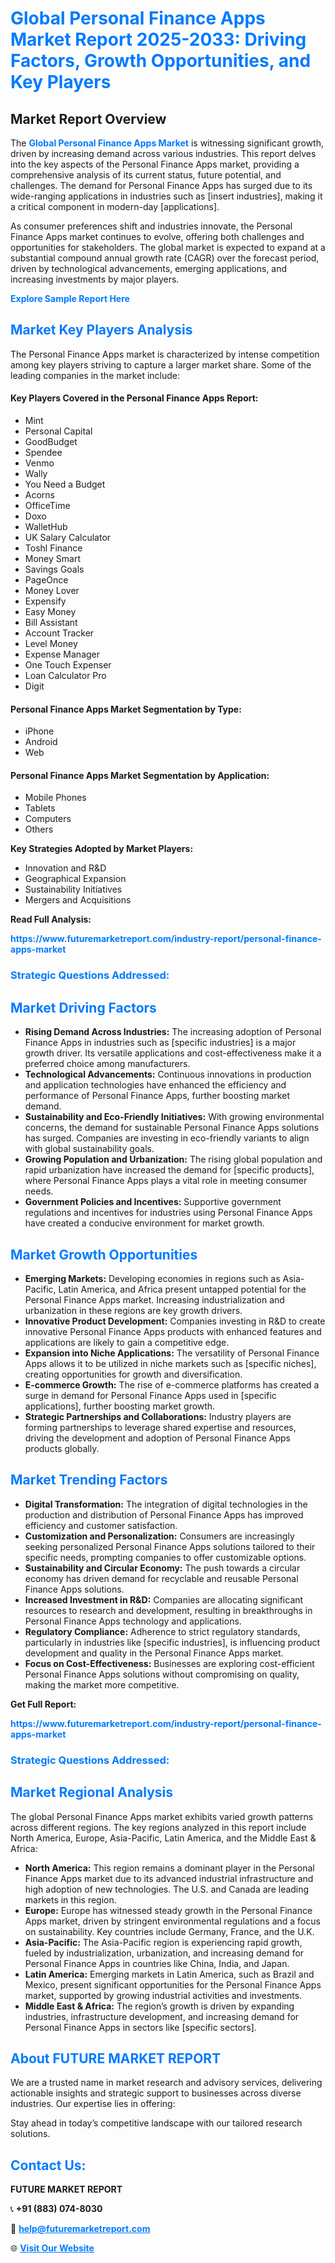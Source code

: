 <h1 style="color: #007BFF;">Global Personal Finance Apps Market Report 2025-2033: Driving Factors, Growth Opportunities, and Key Players</h1>

<section id="overview">
<h2>Market Report Overview</h2>
<p>The <a href="https://www.futuremarketreport.com/industry-report/personal-finance-apps-market" style="color: #007BFF; text-decoration: none;"><strong>Global Personal Finance Apps Market</strong></a> is witnessing significant growth, driven by increasing demand across various industries. This report delves into the key aspects of the Personal Finance Apps market, providing a comprehensive analysis of its current status, future potential, and challenges. The demand for Personal Finance Apps has surged due to its wide-ranging applications in industries such as [insert industries], making it a critical component in modern-day [applications].</p>
<p>As consumer preferences shift and industries innovate, the Personal Finance Apps market continues to evolve, offering both challenges and opportunities for stakeholders. The global market is expected to expand at a substantial compound annual growth rate (CAGR) over the forecast period, driven by technological advancements, emerging applications, and increasing investments by major players.</p>
</section>

<section id="overview">
<p><a href="https://www.futuremarketreport.com/request-sample/reportId=99352" style="color: #007BFF; text-decoration: none;"><strong>Explore Sample Report Here</strong></a></p>
</section>

<section id="key-players">
<h2 style="color: #007BFF;">Market Key Players Analysis</h2>
<p>The Personal Finance Apps market is characterized by intense competition among key players striving to capture a larger market share. Some of the leading companies in the market include:</p>
<h4>Key Players Covered in the Personal Finance Apps Report:</h4>
<ul><li>Mint</li><li>Personal Capital</li><li>GoodBudget</li><li>Spendee</li><li>Venmo</li><li>Wally</li><li>You Need a Budget</li><li>Acorns</li><li>OfficeTime</li><li>Doxo</li><li>WalletHub</li><li>UK Salary Calculator</li><li>Toshl Finance</li><li>Money Smart</li><li>Savings Goals</li><li>PageOnce</li><li>Money Lover</li><li>Expensify</li><li>Easy Money</li><li>Bill Assistant</li><li>Account Tracker</li><li>Level Money</li><li>Expense Manager</li><li>One Touch Expenser</li><li>Loan Calculator Pro</li><li>Digit</li></ul>
<h4>Personal Finance Apps Market Segmentation by Type:</h4>
<ul><li>iPhone</li><li>Android</li><li>Web</li></ul>

<h4>Personal Finance Apps Market Segmentation by Application:</h4>
<ul><li>Mobile Phones</li><li>Tablets</li><li>Computers</li><li>Others</li></ul>
<p><strong>Key Strategies Adopted by Market Players:</strong></p>
<ul>
<li>Innovation and R&D</li>
<li>Geographical Expansion</li>
<li>Sustainability Initiatives</li>
<li>Mergers and Acquisitions</li>
</ul>
</section>

<section>
<p><strong>Read Full Analysis: </strong></p><a href="https://www.futuremarketreport.com/industry-report/personal-finance-apps-market" style="color: #007BFF; text-decoration: none;"><strong>https://www.futuremarketreport.com/industry-report/personal-finance-apps-market</strong></a>
<h3 style="color: #007BFF;">Strategic Questions Addressed:</h3>
</section>

<section id="driving-factors">
<h2 style="color: #007BFF;">Market Driving Factors</h2>
<ul>
<li><strong>Rising Demand Across Industries:</strong> The increasing adoption of Personal Finance Apps in industries such as [specific industries] is a major growth driver. Its versatile applications and cost-effectiveness make it a preferred choice among manufacturers.</li>
<li><strong>Technological Advancements:</strong> Continuous innovations in production and application technologies have enhanced the efficiency and performance of Personal Finance Apps, further boosting market demand.</li>
<li><strong>Sustainability and Eco-Friendly Initiatives:</strong> With growing environmental concerns, the demand for sustainable Personal Finance Apps solutions has surged. Companies are investing in eco-friendly variants to align with global sustainability goals.</li>
<li><strong>Growing Population and Urbanization:</strong> The rising global population and rapid urbanization have increased the demand for [specific products], where Personal Finance Apps plays a vital role in meeting consumer needs.</li>
<li><strong>Government Policies and Incentives:</strong> Supportive government regulations and incentives for industries using Personal Finance Apps have created a conducive environment for market growth.</li>
</ul>
</section>

<section id="growth-opportunities">
<h2 style="color: #007BFF;">Market Growth Opportunities</h2>
<ul>
<li><strong>Emerging Markets:</strong> Developing economies in regions such as Asia-Pacific, Latin America, and Africa present untapped potential for the Personal Finance Apps market. Increasing industrialization and urbanization in these regions are key growth drivers.</li>
<li><strong>Innovative Product Development:</strong> Companies investing in R&D to create innovative Personal Finance Apps products with enhanced features and applications are likely to gain a competitive edge.</li>
<li><strong>Expansion into Niche Applications:</strong> The versatility of Personal Finance Apps allows it to be utilized in niche markets such as [specific niches], creating opportunities for growth and diversification.</li>
<li><strong>E-commerce Growth:</strong> The rise of e-commerce platforms has created a surge in demand for Personal Finance Apps used in [specific applications], further boosting market growth.</li>
<li><strong>Strategic Partnerships and Collaborations:</strong> Industry players are forming partnerships to leverage shared expertise and resources, driving the development and adoption of Personal Finance Apps products globally.</li>
</ul>
</section>

<section id="trending-factors">
<h2 style="color: #007BFF;">Market Trending Factors</h2>
<ul>
<li><strong>Digital Transformation:</strong> The integration of digital technologies in the production and distribution of Personal Finance Apps has improved efficiency and customer satisfaction.</li>
<li><strong>Customization and Personalization:</strong> Consumers are increasingly seeking personalized Personal Finance Apps solutions tailored to their specific needs, prompting companies to offer customizable options.</li>
<li><strong>Sustainability and Circular Economy:</strong> The push towards a circular economy has driven demand for recyclable and reusable Personal Finance Apps solutions.</li>
<li><strong>Increased Investment in R&D:</strong> Companies are allocating significant resources to research and development, resulting in breakthroughs in Personal Finance Apps technology and applications.</li>
<li><strong>Regulatory Compliance:</strong> Adherence to strict regulatory standards, particularly in industries like [specific industries], is influencing product development and quality in the Personal Finance Apps market.</li>
<li><strong>Focus on Cost-Effectiveness:</strong> Businesses are exploring cost-efficient Personal Finance Apps solutions without compromising on quality, making the market more competitive.</li>
</ul>
</section>

<section>
<p><strong>Get Full Report: </strong></p><a href="https://www.futuremarketreport.com/industry-report/personal-finance-apps-market" style="color: #007BFF; text-decoration: none;"><strong>https://www.futuremarketreport.com/industry-report/personal-finance-apps-market</strong></a>
<h3 style="color: #007BFF;">Strategic Questions Addressed:</h3>
</section>


<section id="regional-analysis">
<h2 style="color: #007BFF;">Market Regional Analysis</h2>
<p>The global Personal Finance Apps market exhibits varied growth patterns across different regions. The key regions analyzed in this report include North America, Europe, Asia-Pacific, Latin America, and the Middle East & Africa:</p>
<ul>
<li><strong>North America:</strong> This region remains a dominant player in the Personal Finance Apps market due to its advanced industrial infrastructure and high adoption of new technologies. The U.S. and Canada are leading markets in this region.</li>
<li><strong>Europe:</strong> Europe has witnessed steady growth in the Personal Finance Apps market, driven by stringent environmental regulations and a focus on sustainability. Key countries include Germany, France, and the U.K.</li>
<li><strong>Asia-Pacific:</strong> The Asia-Pacific region is experiencing rapid growth, fueled by industrialization, urbanization, and increasing demand for Personal Finance Apps in countries like China, India, and Japan.</li>
<li><strong>Latin America:</strong> Emerging markets in Latin America, such as Brazil and Mexico, present significant opportunities for the Personal Finance Apps market, supported by growing industrial activities and investments.</li>
<li><strong>Middle East & Africa:</strong> The region’s growth is driven by expanding industries, infrastructure development, and increasing demand for Personal Finance Apps in sectors like [specific sectors].</li>
</ul>
</section>

<footer>
<h2 style="color: #007BFF;">About FUTURE MARKET REPORT</h2>
<p>We are a trusted name in market research and advisory services, delivering actionable insights and strategic support to businesses across diverse industries. Our expertise lies in offering:</p>

<p>Stay ahead in today’s competitive landscape with our tailored research solutions.</p>

<h2 style="color: #007BFF;">Contact Us:</h2>
<p><strong>FUTURE MARKET REPORT</strong></p>
<p>📞 <strong>+91 (883) 074-8030</strong></p>
<p>📧 <strong><a href="mailto:help@futuremarketreport.com" style="color: #007BFF;">help@futuremarketreport.com</a></strong></p>
<p>🌐 <strong><a href="https://www.futuremarketreport.com/" style="color: #007BFF;">Visit Our Website</a></strong></p>
</footer>